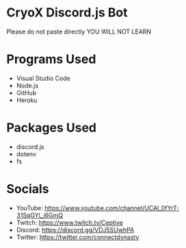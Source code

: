 # CryoX Discord.js Bot
Please do not paste directly YOU WILL NOT LEARN

# Programs Used
- Visual Studio Code
- Node.js
- GitHub
- Heroku

# Packages Used
- discord.js
- dotenv
- fs

# Socials
- YouTube: https://www.youtube.com/channel/UCAl_0fYrT-31SqGYl_j6GmQ
- Twitch: https://www.twitch.tv/Ceptive
- Discord: https://discord.gg/VDJ5SUwhPA
- Twitter: https://twitter.com/connectdynasty
